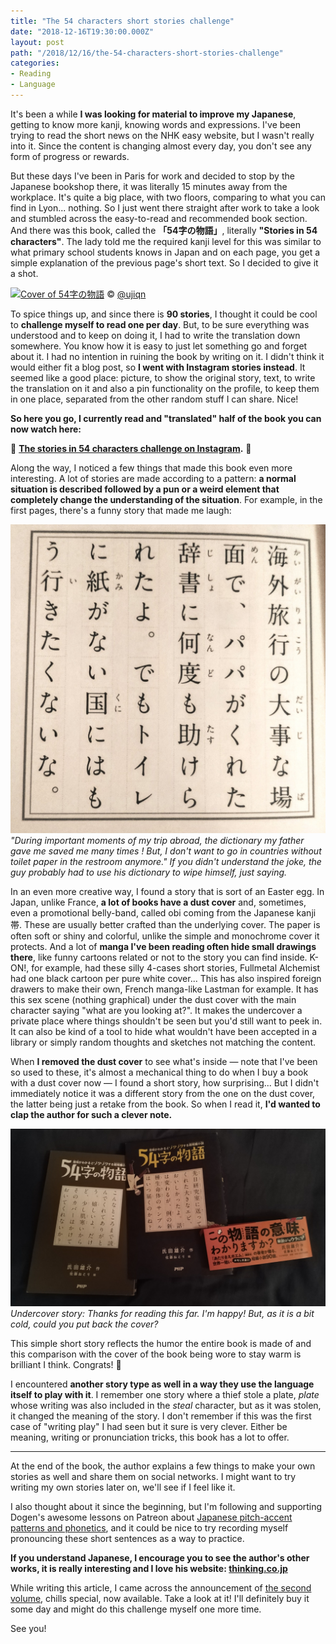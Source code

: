 ```yaml
---
title: "The 54 characters short stories challenge"
date: "2018-12-16T19:30:00.000Z"
layout: post
path: "/2018/12/16/the-54-characters-short-stories-challenge"
categories:
- Reading
- Language
---
```

It's been a while **I was looking for material to improve my Japanese**, getting to know more kanji, knowing words and expressions. I've been trying to read the short news on the NHK easy website, but I wasn't really into it. Since the content is changing almost every day, you don't see any form of progress or rewards.

But these days I've been in Paris for work and decided to stop by the Japanese bookshop there, it was literally 15 minutes away from the workplace. It's quite a big place, with two floors, comparing to what you can find in Lyon... nothing. So I just went there straight after work to take a look and stumbled across the easy-to-read and recommended book section. And there was this book, called the **「54字の物語」**, literally **"Stories in 54 characters"**. The lady told me the required kanji level for this was similar to what primary school students knows in Japan and on each page, you get a simple explanation of the previous page's short text. So I decided to give it a shot.

[![Cover of 54字の物語](https://pbs.twimg.com/media/DUtN9L2VAAASu_A.jpg:large)](https://twitter.com/ujiqn/status/957945070560329730)
&copy; [@ujiqn](https://twitter.com/ujiqn)

To spice things up, and since there is **90 stories**, I thought it could be cool to **challenge myself to read one per day**. But, to be sure everything was understood and to keep on doing it, I had to write the translation down somewhere. You know how it is easy to just let something go and forget about it. I had no intention in ruining the book by writing on it. I didn't think it would either fit a blog post, so **I went with Instagram stories instead**. It seemed like a good place: picture, to show the original story, text, to write the translation on it and also a pin functionality on the profile, to keep them in one place, separated from the other random stuff I can share. Nice!

**So here you go, I currently read and "translated" half of the book you can now watch here:**

🎉 **[The stories in 54 characters challenge on Instagram](https://www.instagram.com/stories/highlights/17934446089201395/ "54字の物語チャレンジ").** 🎉

Along the way, I noticed a few things that made this book even more interesting. A lot of stories are made according to a pattern: **a normal situation is described followed by a pun or a weird element that completely change the understanding of the situation**. For example, in the first pages, there's a funny story that made me laugh:

![海外旅行の大事な場面で、パパがくれた辞書に何度も助けられたよ。でもトイレに紙がない国にはもう行きたくないな。](./short-story-toilet.jpg "海外旅行の大事な場面で、パパがくれた辞書に何度も助けられたよ。でもトイレに紙がない国にはもう行きたくないな。")
_"During important moments of my trip abroad, the dictionary my father gave me saved me many times ! But, I don't want to go in countries without toilet paper in the restroom anymore." If you didn't understand the joke, the guy probably had to use his dictionary to wipe himself, just saying._

In an even more creative way, I found a story that is sort of an Easter egg. In Japan, unlike France, **a lot of books have a dust cover** and, sometimes, even a promotional belly-band, called obi coming from the Japanese kanji 帯. These are usually better crafted than the underlying cover. The paper is often soft or shiny and colorful, unlike the simple and monochrome cover it protects. And a lot of **manga I've been reading often hide small drawings there**, like funny cartoons related or not to the story you can find inside. K-ON!, for example, had these silly 4-cases short stories, Fullmetal Alchemist had one black cartoon per pure white cover... This has also inspired foreign drawers to make their own, French manga-like Lastman for example. It has this sex scene (nothing graphical) under the dust cover with the main character saying "what are you looking at?". It makes the undercover a private place where things shouldn't be seen but you'd still want to peek in. It can also be kind of a tool to hide what wouldn't have been accepted in a library or simply random thoughts and sketches not matching the content.

When **I removed the dust cover** to see what's inside — note that I've been so used to these, it's almost a mechanical thing to do when I buy a book with a dust cover now — I found a short story, how surprising... But I didn't immediately notice it was a different story from the one on the dust cover, the latter being just a retake from the book. So when I read it, **I'd wanted to clap the author for such a clever note.**

![Belly-band and dust cover next to the gray cover showing a short story: こんなところまで読んでくれてありがとう。嬉しいよ。だけど、少し肌寒いからそのカバーはかけておいてくれないか？](./short-story-covers.jpg "こんなところまで読んでくれてありがとう。嬉しいよ。だけど、少し肌寒いからそのカバーはかけておいてくれないか？")
_Undercover story: Thanks for reading this far. I'm happy! But, as it is a bit cold, could you put back the cover?_

This simple short story reflects the humor the entire book is made of and this comparison with the cover of the book being wore to stay warm is brilliant I think. Congrats! 👏

I encountered **another story type as well in a way they use the language itself to play with it**. I remember one story where a thief stole a plate, _plate_ whose writing was also included in the _steal_ character, but as it was stolen, it changed the meaning of the story. I don't remember if this was the first case of "writing play" I had seen but it sure is very clever. Either be meaning, writing or pronunciation tricks, this book has a lot to offer.

---

At the end of the book, the author explains a few things to make your own stories as well and share them on social networks. I might want to try writing my own stories later on, we'll see if I feel like it.

I also thought about it since the beginning, but I'm following and supporting Dogen's awesome lessons on Patreon about [Japanese pitch-accent patterns and phonetics](https://www.patreon.com/dogen), and it could be nice to try recording myself pronouncing these short sentences as a way to practice.

**If you understand Japanese, I encourage you to see the author's other works, it is really interesting and I love his website: [thinking.co.jp](https://thinking.co.jp/)**

While writing this article, I came across the announcement of [the second volume](https://amzn.to/2Rm4nVp), chills special, now available. Take a look at it! I'll definitely buy it some day and might do this challenge myself one more time.

See you!